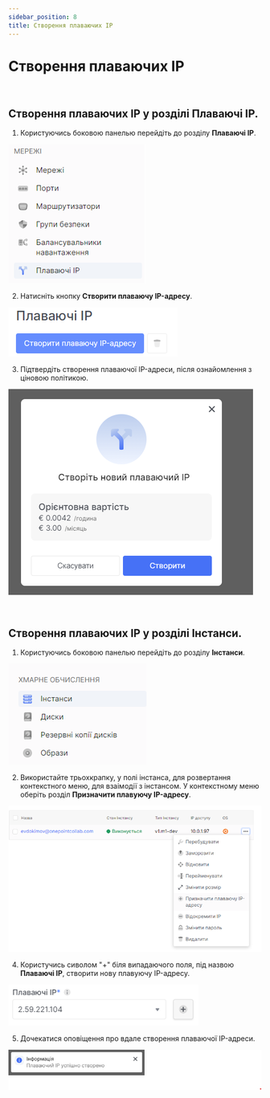 ```yaml
---
sidebar_position: 8
title: Створення плаваючих IP
---
```



# Створення плаваючих IP


<br />

## Створення плаваючих IP у розділі **Плаваючі IP**.

1. Користуючись боковою панелью перейдіть до розділу **Плаваючі IP**.

![](../img/i-float-ip-ua-1.png)

2. Натисніть кнопку **Створити плаваючу IP-адресу**.

![](../img/i-float-ip-ua-2.png)

3. Підтвердіть створення плаваючої IP-адреси, після ознайомлення з ціновою політикою.

![](../img/i-float-ip-ua-3.png)


<br />

## Створення плаваючих IP у розділі **Інстанси**.
1. Користуючись боковою панелью перейдіть до розділу **Інстанси**.

![](../img/i-float-ip-ua-4.png)

2. Використайте трьохкрапку, у полі інстанса, для розвертання контекстного меню, для взаімодії з інстансом.
У контекстному меню оберіть розділ **Призначити плавуючу IP-адресу**.

![](../img/i-float-ip-ua-5.png)

4. Користучись сиволом "+" біля випадаючого поля, під назвою **Плаваючі IP**, створити нову плавуючу IP-адресу.

![](../img/i-float-ip-ua-11.png)

5. Дочекатися оповіщення про вдале створення плаваючої IP-адреси.

![](../img/i-float-ip-ua-7.png)